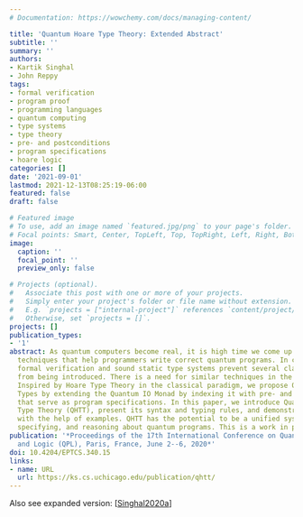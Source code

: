 ```yaml
---
# Documentation: https://wowchemy.com/docs/managing-content/

title: 'Quantum Hoare Type Theory: Extended Abstract'
subtitle: ''
summary: ''
authors:
- Kartik Singhal
- John Reppy
tags:
- formal verification
- program proof
- programming languages
- quantum computing
- type systems
- type theory
- pre- and postconditions
- program specifications
- hoare logic
categories: []
date: '2021-09-01'
lastmod: 2021-12-13T08:25:19-06:00
featured: false
draft: false

# Featured image
# To use, add an image named `featured.jpg/png` to your page's folder.
# Focal points: Smart, Center, TopLeft, Top, TopRight, Left, Right, BottomLeft, Bottom, BottomRight.
image:
  caption: ''
  focal_point: ''
  preview_only: false

# Projects (optional).
#   Associate this post with one or more of your projects.
#   Simply enter your project's folder or file name without extension.
#   E.g. `projects = ["internal-project"]` references `content/project/deep-learning/index.md`.
#   Otherwise, set `projects = []`.
projects: []
publication_types:
- '1'
abstract: As quantum computers become real, it is high time we come up with effective
  techniques that help programmers write correct quantum programs. In classical computing,
  formal verification and sound static type systems prevent several classes of bugs
  from being introduced. There is a need for similar techniques in the quantum regime.
  Inspired by Hoare Type Theory in the classical paradigm, we propose Quantum Hoare
  Types by extending the Quantum IO Monad by indexing it with pre- and post-conditions
  that serve as program specifications. In this paper, we introduce Quantum Hoare
  Type Theory (QHTT), present its syntax and typing rules, and demonstrate its effectiveness
  with the help of examples. QHTT has the potential to be a unified system for programming,
  specifying, and reasoning about quantum programs. This is a work in progress.
publication: '*Proceedings of the 17th International Conference on Quantum Physics
  and Logic (QPL), Paris, France, June 2--6, 2020*'
doi: 10.4204/EPTCS.340.15
links:
- name: URL
  url: https://ks.cs.uchicago.edu/publication/qhtt/
---
```

Also see expanded version: [[Singhal2020a](../Singhal2020a)]